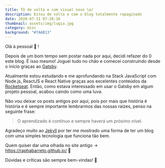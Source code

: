 ```yaml
---
title: Tô de volta e com visual novo \o/
description: Estou de volta e com o blog totalmente repaginado
date: 2020-07-11 07:28:16
thumbnail: assets/img/lugia.jpg
category: misc
background: "#7AAB13"
---
```

Olá à pessoal 👋 !

Depois de um bom tempo sem postar nada por aqui, decidi refazer do 0 este blog. É isso mesmo! Joguei tudo no chão e comecei construindo desde o início graças ao [Gatsby](https://www.gatsbyjs.org/tutorial/).

Atualmente estou estudando e me aprofundando na Stack JavaScript com Node.js, ReactJS e React Native graças aos excelentes conteúdos da [Rocketseat](https://www.youtube.com/channel/UCSfwM5u0Kce6Cce8_S72olg). Então, como estava interessado em usar o Gatsby em algum projeto pessoal, acabou caindo como uma luva.

Não vou deixar os posts antigos por aqui, pois por mais que história é história e é sempre importante lembrarmos das nossas raízes, penso na seguinte frase:

> O aprendizado é contínuo e sempre haverá um próximo nível.

Agradeço muito ao [Jekyll](https://jekyllrb.com/) por ter me mostrado uma forma de ter um blog com uma simples tecnologia que funciona tão bem.

Quem quiser dar uma olhada no site antigo -> https://raphabarreto.github.io/ 💖

Dúvidas e críticas são sempre bem-vindas! 🙏